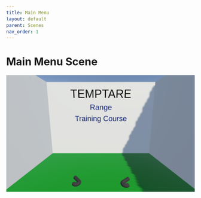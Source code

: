 ```yaml
---
title: Main Menu
layout: default
parent: Scenes
nav_order: 1
---
```


# Main Menu Scene

![](../SceneImages/MainMenu.png)
